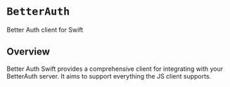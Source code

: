 # ``BetterAuth``

Better Auth client for Swift

## Overview

Better Auth Swift provides a comprehensive client for integrating with your BetterAuth server. It aims to support everything the JS client supports.

